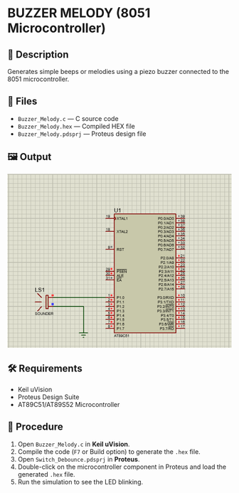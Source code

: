 # BUZZER MELODY (8051 Microcontroller)

## 📜 Description
Generates simple beeps or melodies using a piezo buzzer connected to the 8051 microcontroller.

## 📂 Files
- `Buzzer_Melody.c` — C source code
- `Buzzer_Melody.hex` — Compiled HEX file
- `Buzzer_Melody.pdsprj` — Proteus design file

## 🖼 Output
![BUZZER MELODY Output](buzzer_melody_output.png)

## 🛠 Requirements
- Keil uVision
- Proteus Design Suite
- AT89C51/AT89S52 Microcontroller

## 🔹 Procedure
1. Open `Buzzer_Melody.c` in **Keil uVision**.
2. Compile the code (`F7` or Build option) to generate the `.hex` file.
3. Open `Switch_Debounce.pdsprj` in **Proteus**.
4. Double-click on the microcontroller component in Proteus and load the generated `.hex` file.
5. Run the simulation to see the LED blinking.
